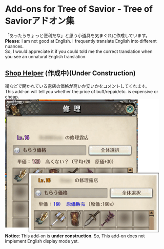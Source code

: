 # Add-ons for Tree of Savior - Tree of Saviorアドオン集
「あったらちょっと便利だな」と思う小道具を気まぐれに作成しています。    
**Please**:
I am not good at English. I frequently translate English into different nuances.  
So, I would appreciate it if you could told me the correct translation when you see an unnatural English translation  


## [Shop Helper](https://github.com/Toukibi/ToSAddon/tree/master/ShopHelper) (作成中)(Under Construction)
街などで開かれている露店の価格が高いか安いかをコメントしてくれます。  
This add-on will tell you whether the price of buff/repair/etc. is  expensive or cheap.  
![alt text](https://github.com/Toukibi/ToSAddon/blob/forImageStrage/ShopHelper/img/repair_jp.png?raw=true "Image of stall of item repair")  
**Notice**: This add-on is **under construction**. So, This add-on does not implement English display mode yet.  

